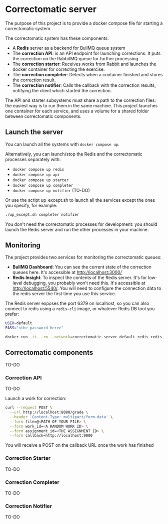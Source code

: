 # Correctomatic server

The purpose of this project is to provide a docker compose file for starting a correctomatic system.

The correctomatic system has these components:
- A **Redis** server as a backend for BullMQ queue system
- The **correction API**: is an API endpoint for launching corrections. It puts the correction on the RabbitMQ queue for further processing.
- The **correction starter**: Receives works from Rabbit and launches the docker container for correcting the exercise.
- The **correction completer**: Detects when a container finished and stores the correction result.
- The **correction notifier**: Calls the callback with the correction results, notifying the client which started the correction.

The API and starter subsystems must share a path to the correction files: the easiest way is to run them in the same machine. This project launches one container for each service, and uses a volume for a shared folder between correctomatic components.

## Launch the server

You can launch all the systems with `docker compose up`.

Alternatively, you can launch/stop the Redis and the correctomatic processes separately with:
- `docker compose up redis`
- `docker compose up api`
- `docker compose up starter`
- `docker compose up completer`
- `docker compose up notifier` (TO-DO)

Or use the script up_except.sh to launch all the services except the ones you specify, for example:
```sh
./up_except.sh completer notifier
```

You don't need the correctomatic processes for development: you should launch the Redis server and run the other processes in your machine.

## Monitoring

The project provides two services for monitoring the correctomatic queues:
- **BullMQ Dashboard**: You can see the current state of the correction queues here. It's accessible at [http://localhost:3000/](http://localhost:3000/)
- **Redis Insight**: To inspect the contents of the Redis server. It's for low-level debugging, you probably won't need this. It's accessible at [http://localhost:5540/](http://localhost:5540/). You will need to configure the connection data to the redis server the first time you use this service.

The Redis server exposes the port 6379 on localhost, so you can also connect to redis using a `redis-cli` image, or whatever Redis DB tool you prefer:
```sh
USER=default
PASS="<the password here>"

docker run -it --rm --network=correctomatic-server_default redis redis-cli -u redis://$USER:$PASS@redis -p 6379
```

## Correctomatic components

TO-DO

### Correction API

TO-DO

Launch a work for correction:

```bash
curl --request POST \
  --url http://localhost:8080/grade \
  --header 'Content-Type: multipart/form-data' \
  --form file=@<PATH OF YOUR FILE> \
  --form work_id=<A RANDOM WORK ID> \
  --form assignment_id=<THE ASSIGNMENT ID> \
  --form callback=http://localhost:9000
```
You will receive a POST on the callback URL once the work has finished


### Correction Starter

TO-DO

### Correction Completer

TO-DO

### Correction Notifier

TO-DO









